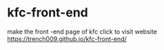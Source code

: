 # kfc-front-end
make the front -end page of kfc
click to visit website https://trench009.github.io/kfc-front-end/
